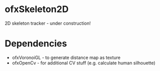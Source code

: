 ofxSkeleton2D
=============

2D skeleton tracker - under construction!

Dependencies
============
* ofxVoronoiGL - to generate distance map as texture
* ofxOpenCv - for additional CV stuff (e.g. calculate human silhouette) 
